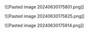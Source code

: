 
![[Pasted image 20240630175801.png]]


![[Pasted image 20240630175825.png]]

![[Pasted image 20240630175914.png]]

